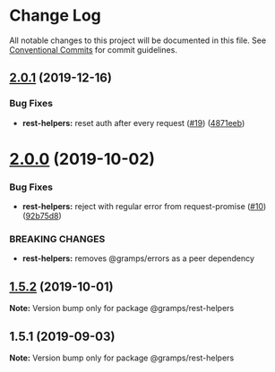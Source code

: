 # Change Log

All notable changes to this project will be documented in this file.
See [Conventional Commits](https://conventionalcommits.org) for commit guidelines.

## [2.0.1](https://github.com/gramps-graphql/rest-helpers/compare/@gramps/rest-helpers@2.0.0...@gramps/rest-helpers@2.0.1) (2019-12-16)


### Bug Fixes

* **rest-helpers:** reset auth after every request ([#19](https://github.com/gramps-graphql/rest-helpers/issues/19)) ([4871eeb](https://github.com/gramps-graphql/rest-helpers/commit/4871eeb))





# [2.0.0](https://github.com/gramps-graphql/rest-helpers/compare/@gramps/rest-helpers@1.5.2...@gramps/rest-helpers@2.0.0) (2019-10-02)


### Bug Fixes

* **rest-helpers:** reject with regular error from request-promise ([#10](https://github.com/gramps-graphql/rest-helpers/issues/10)) ([92b75d8](https://github.com/gramps-graphql/rest-helpers/commit/92b75d8))


### BREAKING CHANGES

* **rest-helpers:** removes @gramps/errors as a peer dependency





## [1.5.2](https://github.com/gramps-graphql/rest-helpers/compare/@gramps/rest-helpers@1.5.1...@gramps/rest-helpers@1.5.2) (2019-10-01)

**Note:** Version bump only for package @gramps/rest-helpers





## 1.5.1 (2019-09-03)

**Note:** Version bump only for package @gramps/rest-helpers
